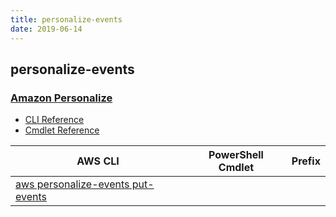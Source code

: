 ```yaml
---
title: personalize-events
date: 2019-06-14
---
```


## personalize-events

### [Amazon Personalize](https://aws.amazon.com/personalize/)

* [CLI Reference](https://docs.aws.amazon.com/cli/latest/reference/personalize-events/index.html)
* [Cmdlet Reference]()

|AWS CLI|PowerShell Cmdlet|Prefix|
|----|----|:--:|
|[aws personalize-events put-events](https://docs.aws.amazon.com/cli/latest/reference/personalize-events/put-events.html)|||


